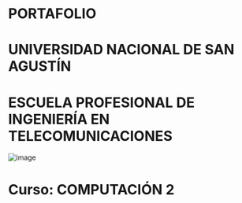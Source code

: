 # PORTAFOLIO
# UNIVERSIDAD NACIONAL DE SAN AGUSTÍN
# ESCUELA PROFESIONAL DE INGENIERÍA EN TELECOMUNICACIONES

![image](https://user-images.githubusercontent.com/107823750/175091468-9481c49e-704b-42fa-8eeb-17f724a50603.png)

# Curso: COMPUTACIÓN 2
